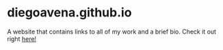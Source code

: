 # diegoavena.github.io

A website that contains links to all of my work and a brief bio. Check it out right [here!](https://diegoavena.github.io/)

